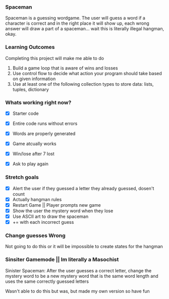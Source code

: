 ### Spaceman

Spaceman is a guessing wordgame. The user will guess a word if a character is correct and in the right place it will show up, each wrong answer will draw a part of a spaceman... wait this is literally illegal hangman, okay.

### Learning Outcomes
Completing this project will make me able to do
1. Build a game loop that is aware of wins and losses
2. Use control flow to decide what action your program should take based on given information
3. Use at least one of the following collection types to store data: lists, tuples, dictionary


### Whats working right now?
- [x] Starter code
- [x] Entire code runs without errors
- [x] Words are properly generated
- [x] Game atcually works
- [x] Win/lose after 7 lost
- [x] Ask to play again


### Stretch goals
- [x] Alert the user if they guessed a letter they already guessed, dosen't count
- [x] Actually hangman rules
- [x] Restart Game || Player prompts new game
- [x] Show the user the mystery word when they lose
- [x] Use ASCII art to draw the spaceman 
- [x] += with each incorrect guess

### Change guesses Wrong
Not going to do this or it will be impossible to create states for the hangman

### Sinsiter Gamemode || Im literally a Masochist
Sinister Spaceman: After the user guesses a correct letter, change the mystery word to be a new mystery word that is the same word length and uses the same correctly guessed letters

Wasn't able to do this but was, but made my own version so have fun



